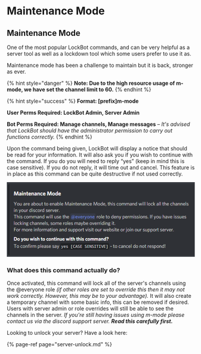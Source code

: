 # Maintenance Mode

## Maintenance Mode

One of the most popular LockBot commands, and can be very helpful as a server tool as well as a lockdown tool which some users prefer to use it as.

Maintenance mode has been a challenge to maintain but it is back, stronger as ever.

{% hint style="danger" %}
**Note: Due to the high resource usage of m-mode, we have set the channel limit to 60.**
{% endhint %}

{% hint style="success" %}
**Format: \[prefix\]m-mode**

**User Perms Required: LockBot Admin, Server Admin**

**Bot Perms Required: Manage channels, Manage messages** – _It's advised that LockBot should have the administrator permission to carry out functions correctly._
{% endhint %}

Upon the command being given, LockBot will display a notice that should be read for your information. It will also ask you if you wish to continue with the command. If you do you will need to reply “yes” \(keep in mind this is case sensitive\). If you do not reply, it will time out and cancel. This feature is in place as this command can be quite destructive if not used correctly.

![Confirmation prompt for m-mode](../.gitbook/assets/yvrpr8-1-.png)

### What does this command actually do?

Once activated, this command will lock all of the server's channels using the @everyone role _\(if other roles are set to override this then it may not work correctly. However, this may be to your advantage\)._ It will also create a temporary channel with some basic info, this can be removed if desired. Users with server admin or role overrides will still be able to see the channels in the server. _If you're still having issues using m-mode please contact us via the discord support server. **Read this carefully first.**_

Looking to unlock your server? Have a look here:

{% page-ref page="server-unlock.md" %}



